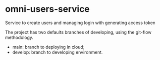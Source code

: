 # omni-users-service
Service to create users and managing login with generating access token

The project has two defaults branches of developing, using the git-flow methodology. 
- main: branch to deploying in cloud; 
- develop: branch to developing environment.
